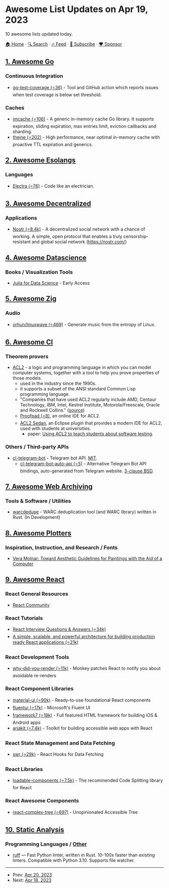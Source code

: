 # Awesome List Updates on Apr 19, 2023

10 awesome lists updated today.

[🏠 Home](/README.md) · [🔍 Search](https://www.trackawesomelist.com/search/) · [🔥 Feed](https://www.trackawesomelist.com/rss.xml) · [📮 Subscribe](https://trackawesomelist.us17.list-manage.com/subscribe?u=d2f0117aa829c83a63ec63c2f&id=36a103854c) · [❤️  Sponsor](https://github.com/sponsors/theowenyoung)



## [1. Awesome Go](/content/avelino/awesome-go/README.md)

### Continuous Integration

*   [go-test-coverage (⭐36)](https://github.com/vladopajic/go-test-coverage) - Tool and GitHub action which reports issues when test coverage is below set threshold.

### Caches

*   [imcache (⭐106)](https://github.com/erni27/imcache) - A generic in-memory cache Go library. It supports expiration, sliding expiration, max entries limit, eviction callbacks and sharding.
*   [theine (⭐202)](https://github.com/Yiling-J/theine-go) - High performance, near optimal in-memory cache with proactive TTL expiration and generics.

## [2. Awesome Esolangs](/content/angrykoala/awesome-esolangs/README.md)

### Languages

*   [Electra (⭐76)](https://github.com/DolphyWind/Electra-Lang) - Code like an electrician.

## [3. Awesome Decentralized](/content/croqaz/awesome-decentralized/README.md)

### Applications

*   [Nostr (⭐8.4k)](https://github.com/nostr-protocol/nostr) - A decentralized social network with a chance of working. A simple, open protocol that enables a truly censorship-resistant and global social network (<https://nostr.com/>)

## [4. Awesome Datascience](/content/academic/awesome-datascience/README.md)

### Books / Visualization Tools

*   [Julia for Data Science](https://www.manning.com/books/julia-for-data-science) - Early Access

## [5. Awesome Zig](/content/catdevnull/awesome-zig/README.md)

### Audio

*   [orhun/linuxwave (⭐469)](https://github.com/orhun/linuxwave) - Generate music from the entropy of Linux.

## [6. Awesome Cl](/content/CodyReichert/awesome-cl/README.md)

### Theorem provers

*   [ACL2](https://www.cs.utexas.edu/users/moore/acl2/) - a logic and programming language in which you can model computer systems, together with a tool to help you prove properties of those models.
    *   used in the industry since the 1990s.
    *   it supports a subset of the ANSI standard Common Lisp programming language.
    *   "Companies that have used ACL2 regularly include AMD, Centaur Technology, IBM, Intel, Kestrel Institute, Motorola/Freescale, Oracle and Rockwell Collins." ([source](https://royalsocietypublishing.org/doi/10.1098/rsta.2015.0399))
    *   [Proofpad (⭐8)](https://github.com/calebegg/proof-pad/), an online IDE for ACL2.
    *   [ACL2 Sedan](http://acl2s.ccs.neu.edu/acl2s/doc/), an Eclipse plugin that provides a modern IDE for ACL2, used with students at universities.
        *   paper: [Using ACL2 to teach students about software testing](https://cgi.cse.unsw.edu.au/~eptcs/content.cgi?ACL22022).

### Others / Third-party APIs

*   [cl-telegram-bot](https://40ants.com/cl-telegram-bot/) - Telegram bot API. [MIT](https://opensource.org/licenses/MIT).
    *   [cl-telegram-bot-auto-api (⭐5)](https://github.com/aartaka/cl-telegram-bot-auto-api) - Alternative Telegram Bot API bindings, auto-generated from Telegram website. [3-clause BSD](https://directory.fsf.org/wiki/License:BSD_3Clause).

## [7. Awesome Web Archiving](/content/iipc/awesome-web-archiving/README.md)

### Tools & Software / Utilities

*   [warcdedupe](https://gitlab.com/taricorp/warcdedupe) - WARC deduplication tool (and WARC library) written in Rust. (In Development)

## [8. Awesome Plotters](/content/beardicus/awesome-plotters/README.md)

### Inspiration, Instruction, and Research / Fonts

*   [Vera Molnar: Toward Aesthetic Guidelines for Paintings with the Aid of a Computer](https://rednoise.org/softas/uploads/molnar.pdf)

## [9. Awesome React](/content/enaqx/awesome-react/README.md)

### React General Resources

*   [React Community](https://react.dev/community)

### React Tutorials

*   [React Interview Questions & Answers (⭐34k)](https://github.com/sudheerj/reactjs-interview-questions)
*   [A simple, scalable, and powerful architecture for building production ready React applications (⭐21k)](https://github.com/alan2207/bulletproof-react)

### React Development Tools

*   [why-did-you-render (⭐11k)](https://github.com/welldone-software/why-did-you-render) - Monkey patches React to notify you about avoidable re-renders

### React Component Libraries

*   [material-ui (⭐90k)](https://github.com/mui/material-ui) - Ready-to-use foundational React components
*   [fluentui (⭐17k)](https://github.com/microsoft/fluentui) - Microsoft's Fluent UI
*   [framework7 (⭐18k)](https://github.com/framework7io/framework7) - Full featured HTML framework for building iOS & Android apps
*   [ariakit (⭐7.4k)](https://github.com/ariakit/ariakit) - Toolkit for building accessible web apps with React

### React State Management and Data Fetching

*   [swr (⭐29k)](https://github.com/vercel/swr) - React Hooks for Data Fetching

### React Libraries

*   [loadable-components (⭐7.5k)](https://github.com/gregberge/loadable-components) - The recommended Code Splitting library for React

### React Awesome Components

*   [react-complex-tree (⭐697)](https://github.com/lukasbach/react-complex-tree) - Unopinionated Accessible Tree

## [10. Static Analysis](/content/analysis-tools-dev/static-analysis/README.md)

### Programming Languages / [Other](#other-1)

*   [ruff](https://astral.sh/ruff) — Fast Python linter, written in Rust. 10-100x faster than existing linters. Compatible with Python 3.10. Supports file watcher.

---

- Prev: [Apr 20, 2023](/content/2023/04/20/README.md)
- Next: [Apr 18, 2023](/content/2023/04/18/README.md)